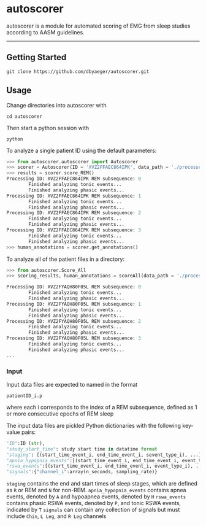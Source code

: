 # autoscorer
autoscorer is a module for automated scoring of EMG from sleep studies according to AASM guidelines.
___________________________________________________________________________________________________

## Getting Started

`git clone https://github.com/dbyaeger/autoscorer.git`

## Usage

Change directories into autoscorer with

`cd autoscorer`

Then start a python session with

`python`

To analyze a single patient ID using the default parameters:

```python
>>> from autoscorer.autoscorer import Autoscorer
>>> scorer = Autoscorer(ID = 'XVZ2FFAEC864IPK', data_path = './processed_data/processed')
>>> results = scorer.score_REM()
Processing ID: XVZ2FFAEC864IPK REM subsequence: 0
        Finished analyzing tonic events...
        Finished analyzing phasic events...
Processing ID: XVZ2FFAEC864IPK REM subsequence: 1
        Finished analyzing tonic events...
        Finished analyzing phasic events...
Processing ID: XVZ2FFAEC864IPK REM subsequence: 2
        Finished analyzing tonic events...
        Finished analyzing phasic events...
Processing ID: XVZ2FFAEC864IPK REM subsequence: 3
        Finished analyzing tonic events...
        Finished analyzing phasic events...
>>> human_annotations = scorer.get_annotations()
```

To analyze all of the patient files in a directory:

```python
>>> from autoscorer.Score_All
>>> scoring_results, human_annotations = scoreAll(data_path = './processed_data/processed')

Processing ID: XVZ2FYAQH80F05L REM subsequence: 0
        Finished analyzing tonic events...
        Finished analyzing phasic events...
Processing ID: XVZ2FYAQH80F05L REM subsequence: 1
        Finished analyzing tonic events...
        Finished analyzing phasic events...
Processing ID: XVZ2FYAQH80F05L REM subsequence: 2
        Finished analyzing tonic events...
        Finished analyzing phasic events...
Processing ID: XVZ2FYAQH80F05L REM subsequence: 3
        Finished analyzing tonic events...
        Finished analyzing phasic events...
...
```

### Input

Input data files are expected to named in the format

`patientID_i.p`

where each i corresponds to the index of a REM subsequence, defined as 1 or more consecutive epochs of REM sleep

The input data files are pickled Python dictionaries with the following key-value pairs:

```python
"ID":ID (str),
"study_start_time": study start time in datatime format
"staging": [(start_time_event_i, end_time_event_i, sevent_type_i), ...] (float, float, str)
"apnia_hypopnia_events":[(start_time_event_i, end_time_event_i, event_type_i), ] (float, float, str)
"rswa_events":[(start_time_event_i, end_time_event_i, event_type_i), ...] (float, float, str)
"signals":{"channel_i":array(n_seconds, sampling_rate)}
```

`staging` contains the end and start times of sleep stages, which are defined as `R` or REM and 
`N` for non-REM. 
`apnia_hypopnia_events` contains apnea events, denoted by `A` and hypoapnea events, denoted by `H`
`rswa_events` contains phasic RSWA events, denoted by `P`, and tonic RSWA events, indicated by `T`
`signals` can contain any collection of signals but must include `Chin`, `L Leg`, and `R Leg` channels
